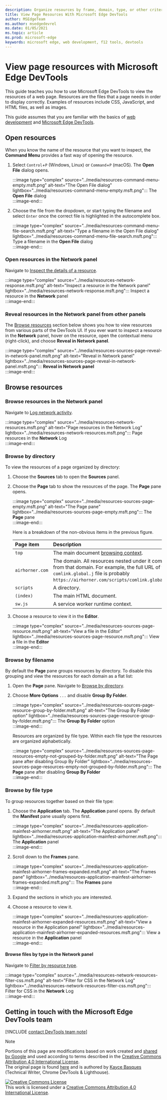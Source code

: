 ```yaml
---
description: Organize resources by frame, domain, type, or other criteria.
title: View Page Resources With Microsoft Edge DevTools
author: MSEdgeTeam
ms.author: msedgedevrel
ms.date: 01/05/2021
ms.topic: article
ms.prod: microsoft-edge
keywords: microsoft edge, web development, f12 tools, devtools
---
```

<!-- Copyright Kayce Basques 

   Licensed under the Apache License, Version 2.0 (the "License");
   you may not use this file except in compliance with the License.
   You may obtain a copy of the License at

       https://www.apache.org/licenses/LICENSE-2.0

   Unless required by applicable law or agreed to in writing, software
   distributed under the License is distributed on an "AS IS" BASIS,
   WITHOUT WARRANTIES OR CONDITIONS OF ANY KIND, either express or implied.
   See the License for the specific language governing permissions and
   limitations under the License.  -->  

# View page resources with Microsoft Edge DevTools  

  

This guide teaches you how to use Microsoft Edge DevTools to view the resources of a web page.  Resources are the files that a page needs in order to display correctly.  Examples of resources include CSS, JavaScript, and HTML files, as well as images.  

This guide assumes that you are familiar with the basics of [web development][MDNLearnWebDevelopment] and [Microsoft Edge DevTools][MicrosoftEdgeDevTools].  

## Open resources  

When you know the name of the resource that you want to inspect, the **Command Menu** provides a fast way of opening the resource.  

1.  Select `Control`+`P` \(Windows, Linux\) or `Command`+`P` \(macOS\).  The **Open File** dialog opens.  
    
    :::image type="complex" source="../media/resources-command-menu-empty.msft.png" alt-text="The Open File dialog" lightbox="../media/resources-command-menu-empty.msft.png":::
       The **Open File** dialog  
    :::image-end:::  
    
1.  Choose the file from the dropdown, or start typing the filename and select `Enter` once the correct file is highlighted in the autocomplete box.  
    
    :::image type="complex" source="../media/resources-command-menu-file-search.msft.png" alt-text="Type a filename in the Open File dialog" lightbox="../media/resources-command-menu-file-search.msft.png":::
       Type a filename in the **Open File** dialog  
    :::image-end:::  
    
### Open resources in the Network panel  

Navigate to [Inspect the details of a resource][DevtoolsNetworkInspectDetailsResource].  

:::image type="complex" source="../media/resources-network-response.msft.png" alt-text="Inspect a resource in the Network panel" lightbox="../media/resources-network-response.msft.png":::
   Inspect a resource in the **Network** panel  
:::image-end:::  

### Reveal resources in the Network panel from other panels  

The [Browse resources](#browse-resources) section below shows you how to view resources from various parts of the DevTools UI.  If you ever want to inspect a resource in the **Network** panel,  hover on the resource, open the contextual menu \(right-click\), and choose **Reveal in Network panel**.  

:::image type="complex" source="../media/resources-sources-page-reveal-in-network-panel.msft.png" alt-text="Reveal in Network panel" lightbox="../media/resources-sources-page-reveal-in-network-panel.msft.png":::
   **Reveal in Network panel**  
:::image-end:::  

## Browse resources  

### Browse resources in the Network panel  

Navigate to [Log network activity][DevtoolsNetworkLogActivity].  

:::image type="complex" source="../media/resources-network-resources.msft.png" alt-text="Page resources in the Network Log" lightbox="../media/resources-network-resources.msft.png":::
   Page resources in the **Network** Log  
:::image-end:::  

### Browse by directory  

To view the resources of a page organized by directory:  

1.  Choose the **Sources** tab to open the **Sources** panel.  
1.  Choose the **Page** tab to show the resources of the page.  The **Page** pane opens.  
    
    :::image type="complex" source="../media/resources-sources-page-empty.msft.png" alt-text="The Page pane" lightbox="../media/resources-sources-page-empty.msft.png":::
       The **Page** pane  
    :::image-end:::  
    
    Here is a breakdown of the non-obvious items in the previous figure.  
    
    | Page item | Description |  
    |:--- |:--- |  
    | `top` | The main document [browsing context][MDNInlineFrame]. |  
    | `airhorner.com` | The domain.  All resources nested under it come from that domain.  For example, the full URL of the `comlink.global.j` file is probably `https://airhorner.com/scripts/comlink.global.js`. |  
    | `scripts` | A directory. |  
    | `(index)` | The main HTML document. |  
    | `sw.js` | A service worker runtime context. |  
    
1.  Choose a resource to view it in the **Editor**.  
    
    :::image type="complex" source="../media/resources-sources-page-resource.msft.png" alt-text="View a file in the Editor" lightbox="../media/resources-sources-page-resource.msft.png":::
       View a file in the **Editor**  
    :::image-end:::  
    
### Browse by filename  

By default the **Page** pane groups resources by directory.  To disable this grouping and view the resources for each domain as a flat list:  

1.  Open the **Page** pane.  Navigate to [Browse by directory](#browse-by-directory).  
1.  Choose **More Options** `...` and disable **Group By Folder**.  
    
    :::image type="complex" source="../media/resources-sources-page-resource-group-by-folder.msft.png" alt-text="The Group By Folder option" lightbox="../media/resources-sources-page-resource-group-by-folder.msft.png":::
       The **Group By Folder** option  
    :::image-end:::  
    
    Resources are organized by file type.  Within each file type the resources are organized alphabetically.  
    
    :::image type="complex" source="../media/resources-sources-page-resources-empty-not-grouped-by-folder.msft.png" alt-text="The Page pane after disabling Group By Folder" lightbox="../media/resources-sources-page-resources-empty-not-grouped-by-folder.msft.png":::
       The **Page** pane after disabling **Group By Folder**  
    :::image-end:::  
    
### Browse by file type  

To group resources together based on their file type:  

1.  Choose the **Application** tab.  The **Application** panel opens.  By default the **Manifest** pane usually opens first.  
    
    :::image type="complex" source="../media/resources-application-mainfest-airhorner.msft.png" alt-text="The Application panel" lightbox="../media/resources-application-mainfest-airhorner.msft.png":::
       The **Application** panel  
    :::image-end:::  
    
1.  Scroll down to the **Frames** pane.  
    
    :::image type="complex" source="../media/resources-application-mainfest-airhorner-frames-expanded.msft.png" alt-text="The Frames pane" lightbox="../media/resources-application-mainfest-airhorner-frames-expanded.msft.png":::
       The **Frames** pane  
    :::image-end:::  
    
1.  Expand the sections in which you are interested.  
1.  Choose a resource to view it.  
    
    :::image type="complex" source="../media/resources-application-mainfest-airhorner-expanded-resources.msft.png" alt-text="View a resource in the Application panel" lightbox="../media/resources-application-mainfest-airhorner-expanded-resources.msft.png":::
       View a resource in the **Application** panel  
    :::image-end:::  
    
#### Browse files by type in the Network panel  

Navigate to [Filter by resource type][DevtoolsNetworkFilterByResourceType].  

:::image type="complex" source="../media/resources-network-resources-filter-css.msft.png" alt-text="Filter for CSS in the Network Log" lightbox="../media/resources-network-resources-filter-css.msft.png":::
   Filter for CSS in the **Network** Log  
:::image-end:::  

## Getting in touch with the Microsoft Edge DevTools team  

[!INCLUDE [contact DevTools team note](../includes/contact-devtools-team-note.md)]  

<!-- links -->  

[MicrosoftEdgeDevTools]: ../../devtools-guide-chromium/index.md "Microsoft Edge (Chromium) Developer tools | Microsoft Docs"  
[DevtoolsNetworkFilterByResourceType]: ../network/index.md#filter-by-resource-type "Filter by resource type - Inspect network activity in Microsoft Edge DevTools | Microsoft Docs"  
[DevtoolsNetworkInspectDetailsResource]: ../network/index.md#inspect-the-details-of-the-resource "Inspect the details of the resource - Inspect network activity in Microsoft Edge DevTools | Microsoft Docs"  
[DevtoolsNetworkLogActivity]: ../network/index.md#log-network-activity "Log network activity - Inspect network activity in Microsoft Edge DevTools | Microsoft Docs"  

[MDNInlineFrame]: https://developer.mozilla.org/docs/Web/HTML/Element/iframe "<iframe>: The Inline Frame element | MDN"  
[MDNLearnWebDevelopment]: https://developer.mozilla.org/docs/Learn "Learn web development | MDN"  

> [!NOTE]
> Portions of this page are modifications based on work created and [shared by Google][GoogleSitePolicies] and used according to terms described in the [Creative Commons Attribution 4.0 International License][CCA4IL].  
> The original page is found [here](https://developers.google.com/web/tools/chrome-devtools/resources/index) and is authored by [Kayce Basques][KayceBasques] \(Technical Writer, Chrome DevTools \& Lighthouse\).  

[![Creative Commons License][CCby4Image]][CCA4IL]  
This work is licensed under a [Creative Commons Attribution 4.0 International License][CCA4IL].  

[CCA4IL]: https://creativecommons.org/licenses/by/4.0  
[CCby4Image]: https://i.creativecommons.org/l/by/4.0/88x31.png  
[GoogleSitePolicies]: https://developers.google.com/terms/site-policies  
[KayceBasques]: https://developers.google.com/web/resources/contributors/kaycebasques  

